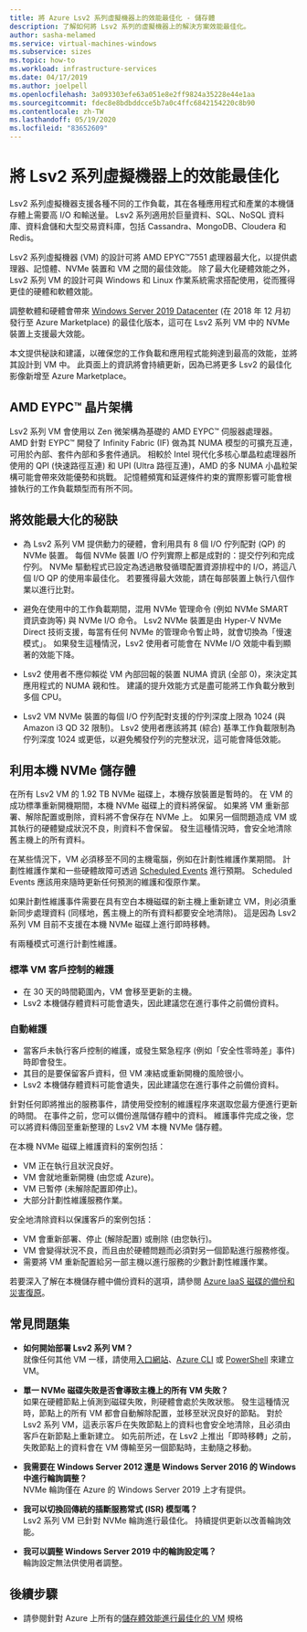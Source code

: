 ```yaml
---
title: 將 Azure Lsv2 系列虛擬機器上的效能最佳化 - 儲存體
description: 了解如何將 Lsv2 系列的虛擬機器上的解決方案效能最佳化。
author: sasha-melamed
ms.service: virtual-machines-windows
ms.subservice: sizes
ms.topic: how-to
ms.workload: infrastructure-services
ms.date: 04/17/2019
ms.author: joelpell
ms.openlocfilehash: 3a093303efe63a051e8e2ff9824a35228e44e1aa
ms.sourcegitcommit: fdec8e8bdbddcce5b7a0c4ffc6842154220c8b90
ms.contentlocale: zh-TW
ms.lasthandoff: 05/19/2020
ms.locfileid: "83652609"
---
```

# <a name="optimize-performance-on-the-lsv2-series-virtual-machines"></a>將 Lsv2 系列虛擬機器上的效能最佳化

Lsv2 系列虛擬機器支援各種不同的工作負載，其在各種應用程式和產業的本機儲存體上需要高 I/O 和輸送量。  Lsv2 系列適用於巨量資料、SQL、NoSQL 資料庫、資料倉儲和大型交易資料庫，包括 Cassandra、MongoDB、Cloudera 和 Redis。

Lsv2 系列虛擬機器 (VM) 的設計可將 AMD EPYC™7551 處理器最大化，以提供處理器、記憶體、NVMe 裝置和 VM 之間的最佳效能。 除了最大化硬體效能之外，Lsv2 系列 VM 的設計可與 Windows 和 Linux 作業系統需求搭配使用，從而獲得更佳的硬體和軟體效能。

調整軟體和硬體會帶來 [Windows Server 2019 Datacenter](https://www.microsoft.com/cloud-platform/windows-server-pricing) (在 2018 年 12 月初發行至 Azure Marketplace) 的最佳化版本，這可在 Lsv2 系列 VM 中的 NVMe 裝置上支援最大效能。

本文提供秘訣和建議，以確保您的工作負載和應用程式能夠達到最高的效能，並將其設計到 VM 中。 此頁面上的資訊將會持續更新，因為已將更多 Lsv2 的最佳化影像新增至 Azure Marketplace。

## <a name="amd-eypc-chipset-architecture"></a>AMD EYPC™ 晶片架構

Lsv2 系列 VM 會使用以 Zen 微架構為基礎的 AMD EYPC™ 伺服器處理器。 AMD 針對 EYPC™ 開發了 Infinity Fabric (IF) 做為其 NUMA 模型的可擴充互連，可用於內部、套件內部和多套件通訊。 相較於 Intel 現代化多核心單晶粒處理器所使用的 QPI (快速路徑互連) 和 UPI (Ultra 路徑互連)，AMD 的多 NUMA 小晶粒架構可能會帶來效能優勢和挑戰。 記憶體頻寬和延遲條件約束的實際影響可能會根據執行的工作負載類型而有所不同。

## <a name="tips-for-maximizing-performance"></a>將效能最大化的秘訣

* 為 Lsv2 系列 VM 提供動力的硬體，會利用具有 8 個 I/O 佇列配對 (QP) 的 NVMe 裝置。 每個 NVMe 裝置 I/O 佇列實際上都是成對的：提交佇列和完成佇列。 NVMe 驅動程式已設定為透過散發循環配置資源排程中的 I/O，將這八個 I/O QP 的使用率最佳化。 若要獲得最大效能，請在每部裝置上執行八個作業以進行比對。

* 避免在使用中的工作負載期間，混用 NVMe 管理命令 (例如 NVMe SMART 資訊查詢等) 與 NVMe I/O 命令。 Lsv2 NVMe 裝置是由 Hyper-V NVMe Direct 技術支援，每當有任何 NVMe 的管理命令暫止時，就會切換為「慢速模式」。 如果發生這種情況，Lsv2 使用者可能會在 NVMe I/O 效能中看到顯著的效能下降。

* Lsv2 使用者不應仰賴從 VM 內部回報的裝置 NUMA 資訊 (全部 0)，來決定其應用程式的 NUMA 親和性。 建議的提升效能方式是盡可能將工作負載分散到多個 CPU。 

* Lsv2 VM NVMe 裝置的每個 I/O 佇列配對支援的佇列深度上限為 1024 (與Amazon i3 QD 32 限制)。 Lsv2 使用者應該將其 (綜合) 基準工作負載限制為佇列深度 1024 或更低，以避免觸發佇列的完整狀況，這可能會降低效能。

## <a name="utilizing-local-nvme-storage"></a>利用本機 NVMe 儲存體

在所有 Lsv2 VM 的 1.92 TB NVMe 磁碟上，本機存放裝置是暫時的。 在 VM 的成功標準重新開機期間，本機 NVMe 磁碟上的資料將保留。 如果將 VM 重新部署、解除配置或刪除，資料將不會保存在 NVMe 上。 如果另一個問題造成 VM 或其執行的硬體變成狀況不良，則資料不會保留。 發生這種情況時，會安全地清除舊主機上的所有資料。

在某些情況下，VM 必須移至不同的主機電腦，例如在計劃性維護作業期間。 計劃性維護作業和一些硬體故障可透過 [Scheduled Events](scheduled-events.md) 進行預期。 Scheduled Events 應該用來隨時更新任何預測的維護和復原作業。

如果計劃性維護事件需要在具有空白本機磁碟的新主機上重新建立 VM，則必須重新同步處理資料 (同樣地，舊主機上的所有資料都要安全地清除)。 這是因為 Lsv2 系列 VM 目前不支援在本機 NVMe 磁碟上進行即時移轉。

有兩種模式可進行計劃性維護。

### <a name="standard-vm-customer-controlled-maintenance"></a>標準 VM 客戶控制的維護

- 在 30 天的時間範圍內，VM 會移至更新的主機。
- Lsv2 本機儲存體資料可能會遺失，因此建議您在進行事件之前備份資料。

### <a name="automatic-maintenance"></a>自動維護

- 當客戶未執行客戶控制的維護，或發生緊急程序 (例如「安全性零時差」事件) 時即會發生。
- 其目的是要保留客戶資料，但 VM 凍結或重新開機的風險很小。
- Lsv2 本機儲存體資料可能會遺失，因此建議您在進行事件之前備份資料。

針對任何即將推出的服務事件，請使用受控制的維護程序來選取您最方便進行更新的時間。 在事件之前，您可以備份進階儲存體中的資料。 維護事件完成之後，您可以將資料傳回至重新整理的 Lsv2 VM 本機 NVMe 儲存體。

在本機 NVMe 磁碟上維護資料的案例包括：

- VM 正在執行且狀況良好。
- VM 會就地重新開機 (由您或 Azure)。
- VM 已暫停 (未解除配置即停止)。
- 大部分計劃性維護服務作業。

安全地清除資料以保護客戶的案例包括：

- VM 會重新部署、停止 (解除配置) 或刪除 (由您執行)。
- VM 會變得狀況不良，而且由於硬體問題而必須對另一個節點進行服務修復。
- 需要將 VM 重新配置給另一部主機以進行服務的少數計劃性維護作業。

若要深入了解在本機儲存體中備份資料的選項，請參閱 [Azure IaaS 磁碟的備份和災害復原](backup-and-disaster-recovery-for-azure-iaas-disks.md)。

## <a name="frequently-asked-questions"></a>常見問題集

* **如何開始部署 Lsv2 系列 VM？**  
   就像任何其他 VM 一樣，請使用[入口網站](quick-create-portal.md)、[Azure CLI](quick-create-cli.md) 或 [PowerShell](quick-create-powershell.md) 來建立 VM。

* **單一 NVMe 磁碟失敗是否會導致主機上的所有 VM 失敗？**  
   如果在硬體節點上偵測到磁碟失敗，則硬體會處於失敗狀態。 發生這種情況時，節點上的所有 VM 都會自動解除配置，並移至狀況良好的節點。 對於 Lsv2 系列 VM，這表示客戶在失敗節點上的資料也會安全地清除，且必須由客戶在新節點上重新建立。 如先前所述，在 Lsv2 上推出「即時移轉」之前，失敗節點上的資料會在 VM 傳輸至另一個節點時，主動隨之移動。

* **我需要在 Windows Server 2012 還是 Windows Server 2016 的 Windows 中進行輪詢調整？**  
   NVMe 輪詢僅在 Azure 的 Windows Server 2019 上才有提供。  

* **我可以切換回傳統的插斷服務常式 (ISR) 模型嗎？**  
   Lsv2 系列 VM 已針對 NVMe 輪詢進行最佳化。 持續提供更新以改善輪詢效能。

* **我可以調整 Windows Server 2019 中的輪詢設定嗎？**  
   輪詢設定無法供使用者調整。
   
## <a name="next-steps"></a>後續步驟

* 請參閱針對 Azure 上所有的[儲存體效能進行最佳化的 VM](sizes-storage.md) 規格
